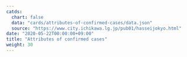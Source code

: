 ```yaml
---
catds:
  chart: false
  data: "cards/attributes-of-confirmed-cases/data.json"
  source: "https://www.city.ichikawa.lg.jp/pub01/hasseijokyo.html"
date: "2020-05-22T00:00:00+09:00"
title: "Attributes of confirmed cases"
weight: 30
---
```

